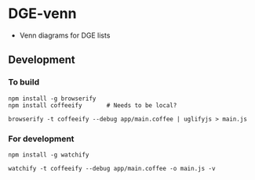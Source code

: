 # DGE-venn

* Venn diagrams for DGE lists



## Development

### To build

    npm install -g browserify
    npm install coffeeify       # Needs to be local?

    browserify -t coffeeify --debug app/main.coffee | uglifyjs > main.js

### For development

    npm install -g watchify

    watchify -t coffeeify --debug app/main.coffee -o main.js -v


